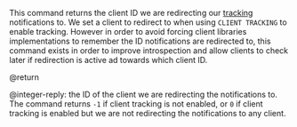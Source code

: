 This command returns the client ID we are redirecting our
[tracking](/topics/client-side-caching) notifications to. We set a client
to redirect to when using `CLIENT TRACKING` to enable tracking. However in
order to avoid forcing client libraries implementations to remember the
ID notifications are redirected to, this command exists in order to improve
introspection and allow clients to check later if redirection is active
ad towards which client ID.

@return

@integer-reply: the ID of the client we are redirecting the notifications to. The command returns `-1` if client tracking is not enabled, or `0` if client tracking is enabled but we are not redirecting the notifications to any client.
